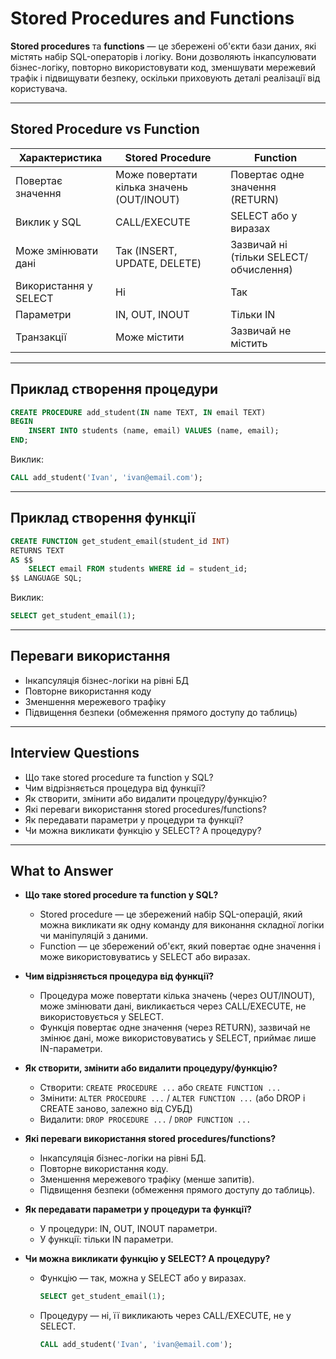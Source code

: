 # Stored Procedures and Functions

**Stored procedures** та **functions** — це збережені об'єкти бази даних, які містять набір SQL-операторів і логіку. Вони дозволяють інкапсулювати бізнес-логіку, повторно використовувати код, зменшувати мережевий трафік і підвищувати безпеку, оскільки приховують деталі реалізації від користувача.

---

## Stored Procedure vs Function

| Характеристика         | Stored Procedure                         | Function                              |
|------------------------|------------------------------------------|---------------------------------------|
| Повертає значення      | Може повертати кілька значень (OUT/INOUT)| Повертає одне значення (RETURN)       |
| Виклик у SQL           | CALL/EXECUTE                             | SELECT або у виразах                  |
| Може змінювати дані    | Так (INSERT, UPDATE, DELETE)             | Зазвичай ні (тільки SELECT/обчислення)|
| Використання у SELECT  | Ні                                       | Так                                   |
| Параметри              | IN, OUT, INOUT                           | Тільки IN                             |
| Транзакції             | Може містити                             | Зазвичай не містить                   |

---

## Приклад створення процедури

```sql
CREATE PROCEDURE add_student(IN name TEXT, IN email TEXT)
BEGIN
    INSERT INTO students (name, email) VALUES (name, email);
END;
```

Виклик:

```sql
CALL add_student('Ivan', 'ivan@email.com');
```

---

## Приклад створення функції

```sql
CREATE FUNCTION get_student_email(student_id INT)
RETURNS TEXT
AS $$
    SELECT email FROM students WHERE id = student_id;
$$ LANGUAGE SQL;
```

Виклик:

```sql
SELECT get_student_email(1);
```

---

## Переваги використання

- Інкапсуляція бізнес-логіки на рівні БД
- Повторне використання коду
- Зменшення мережевого трафіку
- Підвищення безпеки (обмеження прямого доступу до таблиць)

---

## Interview Questions

- Що таке stored procedure та function у SQL?
- Чим відрізняється процедура від функції?
- Як створити, змінити або видалити процедуру/функцію?
- Які переваги використання stored procedures/functions?
- Як передавати параметри у процедури та функції?
- Чи можна викликати функцію у SELECT? А процедуру?

---

## What to Answer

- **Що таке stored procedure та function у SQL?**
  - Stored procedure — це збережений набір SQL-операцій, який можна викликати як одну команду для виконання складної логіки чи маніпуляцій з даними.
  - Function — це збережений об'єкт, який повертає одне значення і може використовуватись у SELECT або виразах.

- **Чим відрізняється процедура від функції?**
  - Процедура може повертати кілька значень (через OUT/INOUT), може змінювати дані, викликається через CALL/EXECUTE, не використовується у SELECT.
  - Функція повертає одне значення (через RETURN), зазвичай не змінює дані, може використовуватись у SELECT, приймає лише IN-параметри.

- **Як створити, змінити або видалити процедуру/функцію?**
  - Створити: `CREATE PROCEDURE ...` або `CREATE FUNCTION ...`
  - Змінити: `ALTER PROCEDURE ...` / `ALTER FUNCTION ...` (або DROP і CREATE заново, залежно від СУБД)
  - Видалити: `DROP PROCEDURE ...` / `DROP FUNCTION ...`

- **Які переваги використання stored procedures/functions?**
  - Інкапсуляція бізнес-логіки на рівні БД.
  - Повторне використання коду.
  - Зменшення мережевого трафіку (менше запитів).
  - Підвищення безпеки (обмеження прямого доступу до таблиць).

- **Як передавати параметри у процедури та функції?**
  - У процедури: IN, OUT, INOUT параметри.
  - У функції: тільки IN параметри.

- **Чи можна викликати функцію у SELECT? А процедуру?**
  - Функцію — так, можна у SELECT або у виразах.

    ```sql
    SELECT get_student_email(1);
    ```

  - Процедуру — ні, її викликають через CALL/EXECUTE, не у SELECT.

    ```sql
    CALL add_student('Ivan', 'ivan@email.com');
    ```
